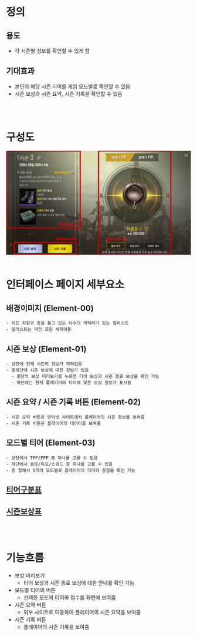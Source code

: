 # 정의
  ## 용도
  - 각 시즌별 정보를 확인할 수 있게 함

  ## 기대효과
  - 본인의 해당 시즌 티어를 게임 모드별로 확인할 수 있음
  - 시즌 보상과 시즌 요약, 시즌 기록을 확인할 수 있음
<br>
<br>

# 구성도
![시즌](./Resource/view08.png)
<br>
<br>

# 인터페이스 페이지 세부요소
  ## 배경이미지 (Element-00)
    - 지프 차량과 총을 들고 있는 다수의 캐릭터가 있는 일러스트
    - 일러스트는 약간 흐린 세피아톤
  ## 시즌 보상 (Element-01)
    - 상단에 현재 시즌의 정보가 적혀있음
    - 중하단에 시즌 보상에 대한 정보가 있음
      - 중단의 보상 미리보기를 누르면 티어 보상과 시즌 종료 보상을 확인 가능
      - 하단에는 현재 플레이어의 티어에 맞춘 보상 정보가 표시됨
  ## 시즌 요약 / 시즌 기록 버튼 (Element-02)
    - 시즌 요약 버튼은 인터넷 사이트에서 플레이어의 시즌 정보를 보여줌
    - 시즌 기록 버튼은 플레이어의 데이터를 보여줌
  ## 모드별 티어 (Element-03)
    - 상단에서 TPP/FPP 중 하나를 고를 수 있음
    - 하단에서 솔로/듀오/스쿼드 중 하나를 고를 수 있음
    - 총 합해서 6개의 모드별로 플레이어의 티어와 총점을 확인 가능

  ## [티어구분표](./Resource/시즌/티어구분표.md)
  ## [시즌보상표](./Resource/시즌/시즌보상표.md)
<br>
<br>


# 기능흐름
  - 보상 미리보기
    - 티어 보상과 시즌 종료 보상에 대한 안내를 확인 가능
  - 모드별 티어의 버튼
    - 선택한 모드의 티어와 점수를 화면에 보여줌
  - 시즌 요약 버튼
    - 외부 사이트로 이동하여 플레이어의 시즌 요약을 보여줌
  - 시즌 기록 버튼
    - 플레이어의 시즌 기록을 보여줌
